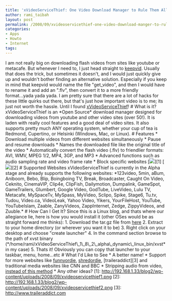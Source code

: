 ```yaml
---
title: 'xVideoServiceThief: One Video Download Manager to Rule Them All!'
author: rami_taibah
layout: post
permalink: /2008/09/xvideoservicethief-one-video-download-manger-to-rule-them-all/
categories:
- Apps
- Howto
- Internet
tags: 
---
```

I am not really big on downloading flash videos from sites like youtube or metacafe. But whenever I need to, I just head straight to [keepvid](http://keepvid.com). Usually that does the trick, but sometimes it doesn't, and I would just quickly give up and wouldn't bother finding an alternative solution. Especially if you keep in mind that  keepvid would name the file "get\_video", and then I would have to rename it and add an ".flv", then convert it to a more friendly format...yada yada yada. I am pretty sure that there are a lot of hacks for these little quirks out there, but that's just how important video is to me; its just  not worth the hassle. Until I found [xVideoServiceThief](http://xviservicethief.sourceforge.net/index.php)!
\# What is it?
xVideoServiceThief is an \*Open Source\* download manager designed for downloading videos from youtube and other video sites (over 50!). It is laden with really cool features and a good deal of video sites. It also supports pretty much ANY operating system, whether your cup of tea is Redmond, Cupertino, or Helsinki (Windows, Mac, or Linux).
\# Features
\* Download multiple videos from different websites simultaneously
\* Pause and resume downloads
\* Names the downloaded file like the original title of the video
\* Automatically convert the flash video (.flv) to friendlier formats: AVI, WMV, MPEG 1/2, MP4, 3GP, and MP3
\* Advanced functions such as audio sampling rate and video frame rate
\* Block specific websites
\[![](http://192.168.1.33/blog2/wp-content/uploads/2008/09/xvideoservicethief1.png)\]\[1\]
\[![](http://192.168.1.33/blog2/wp-content/uploads/2008/09/xvideoservicethief2.png)\]\[2\]
\# Supported Websites
xVideoServiceThief is currently in the Alpha stage and already supports the following websites: \*123video, 5min, aBum, Aniboom, Bebo, Blip, Boingboing TV, Break, Broadcaster, Caught On Video, Ceknito, CinemaVIP, Clip4e, ClipFish, Dailymotion, Dumpalink, GameSpot, GameTrailers, Glumbert, Google Video, GodTube, LiveVideo, Lulu TV, Metacafe, MySpaceTv, MySpass, MyVideo, Sclipo, Spike, Stage6, Tu.tv, Tudou, Video.ca, VideoLeak, Yahoo Video, Yikers, YourFileHost, YouTube, YouTubeIslam, Zaable, ZanyVideos, ZappInternet, Zedge, ZippyVideos, and Zuuble.\*
\# How Can I Get It?
Since this is a Linux blog, and thats where our allegiance lie, here is how you would install it (other OSes would be as straight forward me thinks):
1\. Download the tar.gz file from [here](http://sourceforge.net/project/downloading.php?groupname=xviservicethief&filename=xVideoServiceThief_1_8_2_alpha_dynamic_linux_bin.tar.gz&use_mirror=osdn)
2\. Extract to your home directory (or wherever you want it to be)
3\. Right click on your desktop and choose "create launcher"
4\. In the command section browse to the path of xvst binary (\*/home/rami/xVideoServiceThief\\\_1\\\_8\\\_2\\\_alpha\\\_dynamic\\\_linux\_bin/xvst\* in my case)
5\. Thats it! Obviously you can copy that launcher to your taskbar, menu, home...etc
\# What I'd Like to See
\* A better name!
\* Support for more websites like [funnyordie](http://www.funnyordie.com), [shredordie](http://www.shredordie.com), \[traileraddict\]\[3\] and traditional media websites like CNN and BBC
\* Stripping audio from video, [instead of this method](/blog/linuxhowto/downloading-music-the-1337-way/)
\* Any other ideas?
\[1\]: http://192.168.1.33/blog2/wp-content/uploads/2008/09/xvideoservicethief1.png
\[2\]: http://192.168.1.33/blog2/wp-content/uploads/2008/09/xvideoservicethief2.png
\[3\]: http://www.traileraddict.com